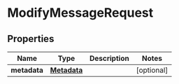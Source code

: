 # ModifyMessageRequest

## Properties
Name | Type | Description | Notes
------------ | ------------- | ------------- | -------------
**metadata** | [**Metadata**](Metadata.md) |  |  [optional]
